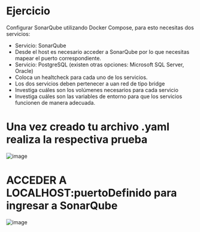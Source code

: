 # Ejercicio
Configurar SonarQube utilizando Docker Compose, para esto necesitas dos servicios:
- Servicio: SonarQube
- Desde el host es necesario acceder a SonarQube por lo que necesitas mapear el puerto correspondiente.
- Servicio: PostgreSQL (existen otras opciones: Microsoft SQL Server, Oracle)
- Coloca un healtcheck para cada uno de los servicios.
- Los dos servicios deben pertenecer a uan red de tipo bridge
- Investiga cuáles son los volúmenes necesarios para cada servicio
- Investiga cuáles son las variables de entorno para que los servicios funcionen de manera adecuada.
  
# Una vez creado tu archivo .yaml realiza la respectiva prueba 

![image](https://github.com/jeanpcot/2024A-ISWD633-Practica5/assets/161987855/07222ea0-af88-420d-a146-047b3dcf4ead)


# ACCEDER A LOCALHOST:puertoDefinido para ingresar a SonarQube
![image](https://github.com/jeanpcot/2024A-ISWD633-Practica5/assets/161987855/8bb5c5d4-0aab-44d1-b720-75068627d7ec)
